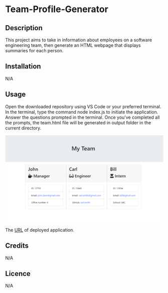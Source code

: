 # Team-Profile-Generator

## Description
This project aims to take in information about employees on a software engineering team, then generate an HTML webpage that displays summaries for each person.

## Installation
N/A

## Usage

Open the downloaded repository using VS Code or your preferred terminal.
In the terminal, type the command node index.js to initiate the application.
Answer the questions prompted in the terminal.
Once you've completed all the prompts, the team.html file will be generated in output folder in the current directory.

![A screenshot of the deployed application](./screenshot.PNG)

The [URL](https://paulinasiwko.github.io/Team-Profile-Generator/) of deployed application.

## Credits
N/A

## Licence 
N/A